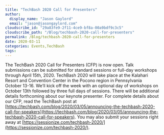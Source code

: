 ```yaml
---
title: "TechBash 2020 Call for Presenters"
author: 
  display_name: "Jason Gaylord"
  email: "jason@jasongaylord.com"
cloudscribe_id: "29a83fe9-2f11-4ce9-bf8a-00a9bdf9c3c5"
cloudscribe_path: "/Blog/techbash-2020-call-for-presenters"
permalink: /Blog/techbash-2020-call-for-presenters
date: 2020-03-11
categories: Events,TechBash
tags: 
---
```


The TechBash 2020 Call for Presenters (CFP) is now open. Talk submissions can be submitted for standard sessions or full-day workshops through April 15th, 2020. TechBash 2020 will take place at the Kalahari Resort and Convention Center in the Pocono region in Pennsylvania October 13-16. We’ll kick off the week with an optional day of workshops on October 13th followed by three full days of sessions. There will be additional details forthcoming about our keynote presenter. For complete details about our CFP, read the TechBash post at [https://techbash.com/blog/2020/03/05/announcing-the-techbash-2020-call-for-speakers](https://techbash.com/blog/2020/03/05/announcing-the-techbash-2020-call-for-speakers). You may also submit your sessions right away at [https://sessionize.com/techbash-2020/](https://sessionize.com/techbash-2020/).
